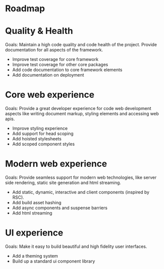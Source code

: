 # Roadmap

# Quality & Health

Goals: Maintain a high code quality and code health of the project. 
Provide documentation for all aspects of the framework.

- Improve test coverage for core framework
- Improve test coverage for other core packages
- Add code documentation to core framework elements
- Add documentation on deployment

# Core web experience

Goals: Provide a great developer experience for code web development aspects like writing document markup, styling elements and accessing web apis.

- Improve styling experience
- Add support for head scoping
- Add hoisted stylesheets
- Add scoped component styles

# Modern web experience

Goals: Provide seamless support for modern web technologies, like server side rendering, static site generation and html streaming.

- Add static, dynamic, interactive and client components (inspired by RSC).
- Add build asset hashing
- Add async components and suspense barriers
- Add html streaming


# UI experience

Goals: Make it easy to build beautiful and high fidelity user interfaces.

- Add a theming system
- Build up a standard ui component library
